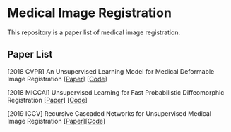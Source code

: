 # Medical Image Registration

This repository is a paper list of medical image registration. 

## Paper List

[2018 CVPR] An Unsupervised Learning Model for Medical Deformable Image Registration [[Paper]](https://openaccess.thecvf.com/content_cvpr_2018/html/Balakrishnan_An_Unsupervised_Learning_CVPR_2018_paper.html) [[Code]](https://github.com/voxelmorph/voxelmorph)

[2018 MICCAI] Unsupervised Learning for Fast Probabilistic Diffeomorphic Registration [[Paper]](https://link.springer.com/chapter/10.1007/978-3-030-00928-1_82) [[Code]](https://github.com/voxelmorph/voxelmorph)

[2019 ICCV] Recursive Cascaded Networks for Unsupervised Medical Image Registration [[Paper]](https://openaccess.thecvf.com/content_ICCV_2019/html/Zhao_Recursive_Cascaded_Networks_for_Unsupervised_Medical_Image_Registration_ICCV_2019_paper.html)[[Code]](https://github.com/zsyzzsoft/Recursive-Cascaded-Networks)

